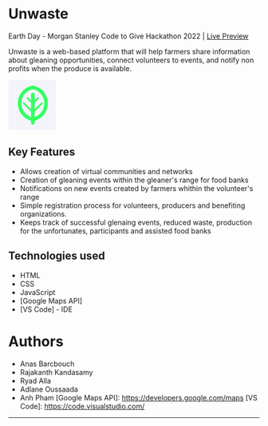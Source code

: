 # Unwaste
 Earth Day - Morgan Stanley Code to Give Hackathon 2022 | [Live Preview](https://oaxp.github.io/Unwaste/)
 
Unwaste is a web-based platform that will help farmers share  information about gleaning opportunities, connect volunteers to events, and notify non profits when the produce is available.
 
 ![](images/leaf.png)
 
## Key Features

- Allows creation of virtual communities and networks 
- Creation of gleaning events within the gleaner's range for food banks 
- Notifications on new events created by farmers whithin the volunteer's range 
- Simple registration process for volunteers, producers and benefiting organizations.
- Keeps track of successful glenaing events, reduced waste, production for the unfortunates, participants and assisted food banks 
 
 ## Technologies used 
- HTML
- CSS
- JavaScript
- [Google Maps API]
- [VS Code] - IDE

# Authors
- Anas Barcbouch
- Rajakanth Kandasamy
- Ryad Alla
- Adlane Oussaada
- Anh Pham
[Google Maps API]: <https://developers.google.com/maps>
[VS Code]: <https://code.visualstudio.com/>
<hr>
